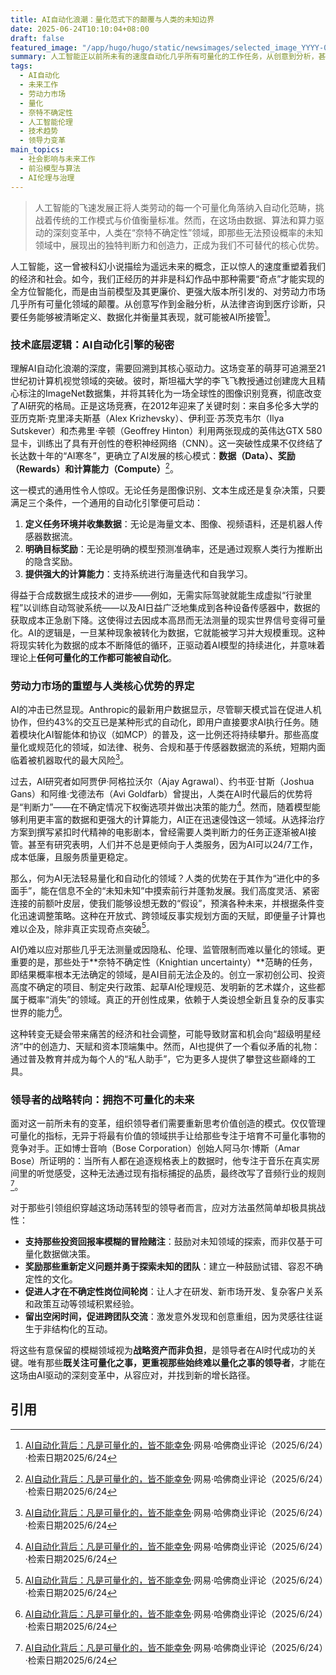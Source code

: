 ```yaml
---
title: AI自动化浪潮：量化范式下的颠覆与人类的未知边界
date: 2025-06-24T10:10:04+08:00
draft: false
featured_image: "/app/hugo/hugo/static/newsimages/selected_image_YYYY-06-Jun 24, 2025_10-01-06-886.jpg"
summary: 人工智能正以前所未有的速度自动化几乎所有可量化的工作任务，从创意到分析，甚至专业领域无一幸免。文章深入探讨了AI自动化背后的“数据、奖励、计算能力”技术框架，并指出人类在处理无法量化、充满“奈特不确定性”的未知问题上的独特优势。文章呼吁领导者应超越数据指标，转而支持和培养那些探索模糊、不可量化领域的团队，以适应这场颠覆性的变革。
tags: 
  - AI自动化
  - 未来工作
  - 劳动力市场
  - 量化
  - 奈特不确定性
  - 人工智能伦理
  - 技术趋势
  - 领导力变革
main_topics: 
  - 社会影响与未来工作
  - 前沿模型与算法
  - AI伦理与治理
---
```


> 人工智能的飞速发展正将人类劳动的每一个可量化角落纳入自动化范畴，挑战着传统的工作模式与价值衡量标准。然而，在这场由数据、算法和算力驱动的深刻变革中，人类在“奈特不确定性”领域，即那些无法预设概率的未知领域中，展现出的独特判断力和创造力，正成为我们不可替代的核心优势。

人工智能，这一曾被科幻小说描绘为遥远未来的概念，正以惊人的速度重塑着我们的经济和社会。如今，我们正经历的并非是科幻作品中那种需要“奇点”才能实现的全方位智能化，而是由当前模型及其更廉价、更强大版本所引发的、对劳动力市场几乎所有可量化领域的颠覆。从创意写作到金融分析，从法律咨询到医疗诊断，只要任务能够被清晰定义、数据化并衡量其表现，就可能被AI所接管[^1]。

### 技术底层逻辑：AI自动化引擎的秘密

理解AI自动化浪潮的深度，需要回溯到其核心驱动力。这场变革的萌芽可追溯至21世纪初计算机视觉领域的突破。彼时，斯坦福大学的李飞飞教授通过创建庞大且精心标注的ImageNet数据集，并将其转化为一场全球性的图像识别竞赛，彻底改变了AI研究的格局。正是这场竞赛，在2012年迎来了关键时刻：来自多伦多大学的亚历克斯·克里泽夫斯基（Alex Krizhevsky）、伊利亚·苏茨克韦尔（Ilya Sutskever）和杰弗里·辛顿（Geoffrey Hinton）利用两张现成的英伟达GTX 580显卡，训练出了具有开创性的卷积神经网络（CNN）。这一突破性成果不仅终结了长达数十年的“AI寒冬”，更确立了AI发展的核心模式：**数据（Data）、奖励（Rewards）和计算能力（Compute）**[^1]。

这一模式的通用性令人惊叹。无论任务是图像识别、文本生成还是复杂决策，只要满足三个条件，一个通用的自动化引擎便可启动：
1.  **定义任务环境并收集数据**：无论是海量文本、图像、视频语料，还是机器人传感器数据流。
2.  **明确目标奖励**：无论是明确的模型预测准确率，还是通过观察人类行为推断出的隐含奖励。
3.  **提供强大的计算能力**：支持系统进行海量迭代和自我学习。

得益于合成数据生成技术的进步——例如，无需实际驾驶就能生成虚拟“行驶里程”以训练自动驾驶系统——以及AI日益广泛地集成到各种设备传感器中，数据的获取成本正急剧下降。这使得过去因成本高昂而无法测量的现实世界信号变得可量化。AI的逻辑是，一旦某种现象被转化为数据，它就能被学习并大规模重现。这种将现实转化为数据的成本不断降低的循环，正驱动着AI模型的持续进化，并意味着理论上**任何可量化的工作都可能被自动化**。

### 劳动力市场的重塑与人类核心优势的界定

AI的冲击已然显现。Anthropic的最新用户数据显示，尽管聊天模式旨在促进人机协作，但约43%的交互已是某种形式的自动化，即用户直接要求AI执行任务。随着模块化AI智能体和协议（如MCP）的普及，这一比例还将持续攀升。那些高度量化或规范化的领域，如法律、税务、合规和基于传感器数据流的系统，短期内面临着被机器取代的最大风险[^1]。

过去，AI研究者如阿贾伊·阿格拉沃尔（Ajay Agrawal）、约书亚·甘斯（Joshua Gans）和阿维·戈德法布（Avi Goldfarb）曾提出，人类在AI时代最后的优势将是“判断力”——在不确定情况下权衡选项并做出决策的能力[^1]。然而，随着模型能够利用更丰富的数据和更强大的计算能力，AI正在迅速侵蚀这一领域。从选择治疗方案到撰写紧扣时代精神的电影剧本，曾经需要人类判断力的任务正逐渐被AI接管。甚至有研究表明，人们并不总是更倾向于人类服务，因为AI可以24/7工作，成本低廉，且服务质量更稳定。

那么，何为AI无法轻易量化和自动化的领域？人类的优势在于其作为“进化中的多面手”，能在信息不全的“未知未知”中摸索前行并蓬勃发展。我们高度灵活、紧密连接的前额叶皮层，使我们能够设想无数的“假设”，预演各种未来，并根据条件变化迅速调整策略。这种在开放式、跨领域反事实规划方面的天赋，即便量子计算也难以企及，除非真正实现奇点突破[^1]。

AI仍难以应对那些几乎无法测量或因隐私、伦理、监管限制而难以量化的领域。更重要的是，那些处于**奈特不确定性（Knightian uncertainty）**范畴的任务，即结果概率根本无法确定的领域，是AI目前无法企及的。创立一家初创公司、投资高度不确定的项目、制定央行政策、起草AI伦理规范、发明新的艺术媒介，这些都属于概率“消失”的领域。真正的开创性成果，依赖于人类设想全新且复杂的反事实世界的能力[^1]。

这种转变无疑会带来痛苦的经济和社会调整，可能导致财富和机会向“超级明星经济”中的创造力、天赋和资本顶端集中。然而，AI也提供了一个看似矛盾的礼物：通过普及教育并成为每个人的“私人助手”，它为更多人提供了攀登这些巅峰的工具。

### 领导者的战略转向：拥抱不可量化的未来

面对这一前所未有的变革，组织领导者们需要重新思考价值创造的模式。仅仅管理可量化的指标，无异于将最有价值的领域拱手让给那些专注于培育不可量化事物的竞争对手。正如博士音响（Bose Corporation）创始人阿马尔·博斯（Amar Bose）所证明的：当所有人都在追逐规格表上的数据时，他专注于音乐在真实房间里的听觉感受，这种无法通过现有指标捕捉的品质，最终改写了音频行业的规则[^1]。

对于那些引领组织穿越这场动荡转型的领导者而言，应对方法虽然简单却极具挑战性：
*   **支持那些投资回报率模糊的冒险赌注**：鼓励对未知领域的探索，而非仅基于可量化数据做决策。
*   **奖励那些重新定义问题并勇于探索未知的团队**：建立一种鼓励试错、容忍不确定性的文化。
*   **促进人才在不确定性岗位间轮岗**：让人才在研发、新市场开发、复杂客户关系和政策互动等领域积累经验。
*   **留出空闲时间，促进跨团队交流**：激发意外发现和创意重组，因为灵感往往诞生于非结构化的互动。

将这些有意保留的模糊领域视为**战略资产而非负担**，是领导者在AI时代成功的关键。唯有那些**既关注可量化之事，更重视那些始终难以量化之事的领导者**，才能在这场由AI驱动的深刻变革中，从容应对，并找到新的增长路径。

## 引用

[^1]: [AI自动化背后：凡是可量化的，皆不能幸免](https://www.163.com/dy/article/K2Q8JAMV0512D8L6.html)·网易·哈佛商业评论（2025/6/24）·检索日期2025/6/24
